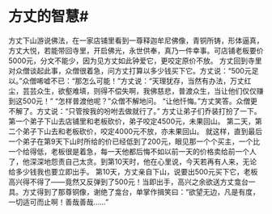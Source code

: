 # 方丈的智慧#
方丈下山游说佛法，在一家店铺里看到一尊释迦牟尼佛像，青铜所铸，形体逼真，方丈大悦，若能带回寺里，开启佛光，永世供奉，真乃一件幸事。可店铺老板要价5000元，分文不能少，因为见方丈如此钟爱它，更咬定原价不放。
方丈回到寺里对众僧谈起此事，众僧很着急，问方丈打算以多少钱买下它。方丈说：“500元足以。”众僧唏嘘不已：“那怎么可能！”方丈说：“天理犹存，当然有办法，万丈红尘，芸芸众生，欲壑难填，则得不偿失啊，我佛慈悲，普渡众生，当让他们仅仅赚到这500元！”
“怎样普渡他呢？”众僧不解地问。
“让他忏悔。”方丈笑答。众僧更不解了。方丈说：“只管按我的吩咐去做就行了。”  方丈让弟子们乔装打扮了一下。
第一个弟子下山去店铺里和老板砍价，弟子咬定4500元，未果回山。
第二天，第二个弟子下山去和老板砍价，咬定4000元不放，亦未果回山。
就这样，直到最后一个弟子在第9天下山时所给的价已经低到了200元，眼见那一个个买主，一个比一个给得低，老板很是着急，每一天他都后悔不如以前一天的价格卖给前一个人了，他深深地怨责自己太贪。到第10天时，他在心里说，今天若再有人来，无论给多少钱我也要立即出手。
第10天，方丈亲自下山，说要出500元买下它，老板高兴得不得了——竟然又反弹到了500元！当即出手，高兴之余欲送方丈龛台一具。方丈得到了那尊铜像，谢绝了龛台，单掌作揖笑曰：“欲望无边，凡是有度，一切适可而止啊！善哉善哉……”
  